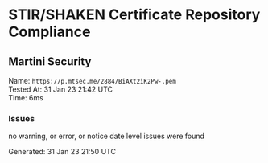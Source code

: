 # STIR/SHAKEN Certificate Repository Compliance

## Martini Security

Name: `https://p.mtsec.me/2884/BiAXt2iK2Pw-.pem`\
Tested At: 31 Jan 23 21:42 UTC\
Time: 6ms

### Issues

no warning, or error, or notice date level issues were found

Generated: 31 Jan 23 21:50 UTC